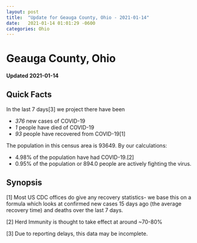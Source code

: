 ```yaml
---
layout: post
title:  "Update for Geauga County, Ohio - 2021-01-14"
date:   2021-01-14 01:01:29 -0600
categories: Ohio
---
```


# Geauga County, Ohio
#### Updated 2021-01-14

## Quick Facts

In the last 7 days[3] we project there have been
- *376* new cases of COVID-19
- *1* people have died of COVID-19
- *93* people have recovered from COVID-19[1]

The population in this census area is 93649. By our calculations:
- 4.98% of the population have had COVID-19.[2]
- 0.95% of the population or 894.0 people are actively fighting the virus.

## Synopsis




[1] Most US CDC offices do give any recovery statistics- we base this on a formula which looks at confirmed new cases
15 days ago (the average recovery time) and deaths over the last 7 days.

[2] Herd Immunity is thought to take effect at around ~70-80%

[3] Due to reporting delays, this data may be incomplete.
 
    
